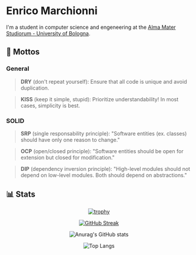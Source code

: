 # Enrico Marchionni

I'm a student in computer science and engeneering at the [Alma Mater Studiorum - University of Bologna](https://www.unibo.it/en).

## 📖 Mottos

### General

> **DRY** (don't repeat yourself):
> Ensure that all code is unique and avoid duplication.

> **KISS** (keep it simple, stupid):
> Prioritize understandability! In most cases, simplicity is best.

### SOLID

> **SRP** (single responsability principle):
> "Software entities (ex. classes) should have only one reason to change."

> **OCP** (open/closed principle):
> "Software entities should be open for extension but closed for modification."

> **DIP** (dependency inversion principle):
> "High-level modules should not depend on low-level modules. Both should depend on abstractions."

## 📊 Stats

<div align="center">

[![trophy](https://github-profile-trophy.vercel.app/?username=EnryMarch10&theme=dracula&row=1)](https://github.com/ryo-ma/github-profile-trophy)

[![GitHub Streak](https://github-readme-streak-stats.herokuapp.com/?user=EnryMarch10&theme=dracula&date_format=[Y.]n.j)](https://git.io/streak-stats)

![Anurag's GitHub stats](https://github-readme-stats.vercel.app/api?username=EnryMarch10&show_icons=true&theme=dracula)

![Top Langs](https://github-readme-stats.vercel.app/api/top-langs/?username=EnryMarch10&layout=compact&theme=dracula)

</div>
